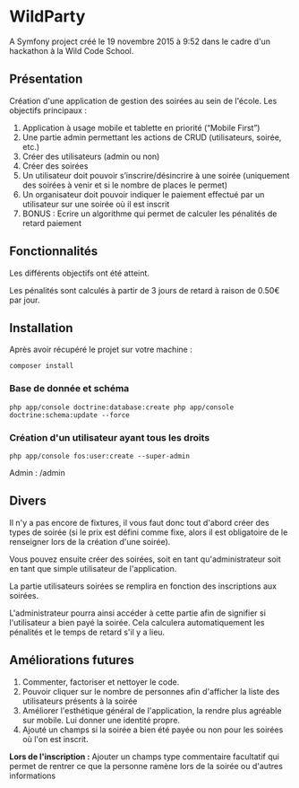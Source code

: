 **WildParty**
===========

A Symfony project créé le 19 novembre 2015 à 9:52 dans le cadre d'un hackathon à la Wild Code School.

## Présentation

Création d'une application de gestion des soirées au sein de l'école. Les objectifs principaux :

1. Application à usage mobile et tablette en priorité (“Mobile First”)
2. Une partie admin permettant les actions de CRUD (utilisateurs, soirée, etc.)
3. Créer des utilisateurs (admin ou non)
4. Créer des soirées
5. Un utilisateur doit pouvoir s’inscrire/désincrire à une soirée (uniquement des soirées à venir et si le nombre de places le permet)
6. Un organisateur doit pouvoir indiquer le paiement effectué par un utilisateur sur une soirée où il est inscrit
7. BONUS : Ecrire un algorithme qui permet de calculer les pénalités de retard paiement

## Fonctionnalités

Les différents objectifs ont été atteint.

Les pénalités sont calculés à partir de 3 jours de retard à raison de 0.50€ par jour.

## Installation

Après avoir récupéré le projet sur votre machine :

`composer install`

### Base de donnée et schéma

`php app/console doctrine:database:create
php app/console doctrine:schema:update --force`

### Création d'un utilisateur ayant tous les droits

`php app/console fos:user:create --super-admin`

Admin : /admin

## Divers

Il n'y a pas encore de fixtures, il vous faut donc tout d'abord créer des types de soirée (si le prix est défini comme fixe, alors il est obligatoire de le renseigner lors de la création d'une soirée).

Vous pouvez ensuite créer des soirées, soit en tant qu'administrateur soit en tant que simple utilisateur de l'application.

La partie utilisateurs soirées se remplira en fonction des inscriptions aux soirées.

L'administrateur pourra ainsi accéder à cette partie afin de signifier si l'utilisateur a bien payé la soirée. Cela calculera automatiquement les pénalités et le temps de retard s'il y a lieu.


## Améliorations futures

1. Commenter, factoriser et nettoyer le code.
2. Pouvoir cliquer sur le nombre de personnes afin d'afficher la liste des utilisateurs présents à la soirée
3. Améliorer l'esthétique général de l'application, la rendre plus agréable sur mobile. Lui donner une identité propre.
4. Ajouté un champs si la soirée a bien été payée ou non pour les soirées où l'on est inscrit.

**Lors de l'inscription :**
Ajouter un champs type commentaire facultatif qui permet de rentrer ce que la personne ramène lors de la soirée ou d'autres informations

